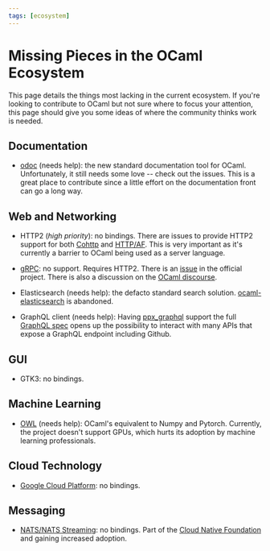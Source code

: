 ```yaml
---
tags: [ecosystem]
---
```


# Missing Pieces in the OCaml Ecosystem

This page details the things most lacking in the current ecosystem.
If you're looking to contribute to OCaml but not sure where to focus
your attention, this page should give you some ideas of where the community
thinks work is needed.

## Documentation
- [odoc](https://github.com/ocaml/odoc/tree/master/src/odoc) (needs help):
the new standard documentation tool for OCaml.
Unfortunately, it still needs some love -- check out the issues.
This is a great place to contribute since a little effort on the documentation
front can go a long way.

## Web and Networking

- HTTP2 (*high priority*): no bindings.
There are issues to provide HTTP2 support for both
[Cohttp](https://github.com/mirage/ocaml-cohttp/issues/272) and
[HTTP/AF](https://github.com/inhabitedtype/httpaf/issues/51).
This is very important as it's currently a barrier to OCaml being used as
a server language.

- [gRPC](https://grpc.io/): no support. Requires HTTP2.
There is an [issue](https://github.com/grpc/grpc/issues/14251) in the official
project.
There is also a discussion on the [OCaml
discourse](https://discuss.ocaml.org/t/grpc-implementation-in-ocaml/1624).

- Elasticsearch (needs help): the defacto standard search solution.
[ocaml-elasticsearch](https://github.com/skydeck/ocaml-elasticsearch) is
abandoned.

- GraphQL client (needs help):
Having [ppx_graphql](https://github.com/andreas/ppx_graphql)
support the full [GraphQL spec](http://facebook.github.io/graphql/June2018/)
opens up the possibility to interact with many APIs that expose a GraphQL
endpoint including Github.

## GUI

- GTK3: no bindings.

## Machine Learning

- [OWL](https://github.com/owlbarn/owl) (needs help):
OCaml's equivalent to Numpy and Pytorch.
Currently, the project doesn't support GPUs, which hurts its adoption by
machine learning professionals.

## Cloud Technology

- [Google Cloud Platform](https://cloud.google.com/apis/): no bindings.

## Messaging 

- [NATS/NATS Streaming](https://nats.io/): no bindings.
Part of the [Cloud Native Foundation](https://www.cncf.io/) and gaining increased adoption. 
